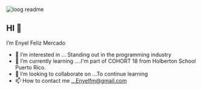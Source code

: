 
![loog readme](https://cdn.computerhoy.com/sites/navi.axelspringer.es/public/styles/1200/public/media/image/2019/09/lenguajes-programacion.jpg)
## HI 👋 
I’m Enyel Feliz Mercado

- 👀 I’m interested in ... Standing out in the programming industry
- 🌱 I’m currently learning ....I'm part of COHORT 18 from Holberton School Puerto Rico.
- 💞️ I’m looking to collaborate on ...To continue learning
- 📫 How to contact me ...Enyelfm@gmail.com

<!---
Enyel019/Enyel019 is a ✨ special ✨ repository because its `README.md` (this file) appears on your GitHub profile.
You can click the Preview link to take a look at your changes.
--->
